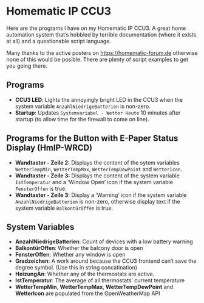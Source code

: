 # Homematic IP CCU3

Here are the programs I have on my Homematic IP CCU3.  A great home automation system that’s hobbled by terrible documentation (where it exists at all) and a questionable script language.  

Many thanks to the active posters on https://homematic-forum.de otherwise none of this would be posible.  There are plenty of script examples to get you going there.

## Programs

* **CCU3 LED**: Lights the annoyingly bright LED in the CCU3 when the system variable ```AnzahlNiedrigeBatterien``` is non-zero.
* **Startup**: Updates ```Systemvariabel - Wetter Heute``` 10 minutes after startup (to allow time for the firewall to come on line).

## Programs for the Button with E-Paper Status Display (HmIP-WRCD) 

* **Wandtaster - Zeile 2:** Displays the content of the sytem variables ```WetterTempMin```, ```WetterTempMax```, ```WetterTempDewPoint``` and ```WetterIcon```.
* **Wandtaster - Zeile 3:** Displays the content of the system variable ```IstTemperatur``` and a ‘Window Open’ icon if the system variable ```FensterOffen``` is true.
* **Wandtaster - Zeile 3:** Display a ‘Warning‘ icon if the system variable ```AnzahlNiedrigeBatterien``` is non-zero, otherwise display text if the system variable ```BalkontürOffen``` is true.  

## System Variables

* **AnzahlNiedrigeBatterien**: Count of devices with a low battery warning
* **BalkontürOffen**: Whether the balcony door is open
* **FensterOffen**: Whether any window is open
* **Gradzeichen**: A work around because the CCU3 frontend can’t save the degree symbol.  (Use this in string concatination)
* **HeizungAn**: Whether any of the thermostats are active.
* **IstTemperatur**: The average of all thermostats’ current temperature
* **WetterTempMin**, **WetterTempMax**, **WetterTempDewPoint** and **WetterIcon** are populated from the OpenWeatherMap API
